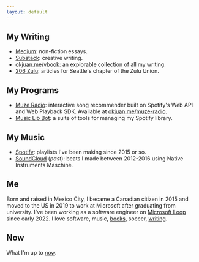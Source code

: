 ```yaml
---
layout: default
---
```


## My Writing
- [Medium](https://okjuan.medium.com/): non-fiction essays.
- [Substack](https://okjuan.substack.com/): creative writing.
- [okjuan.me/vbook](https://okjuan.github.io/vbook): an explorable collection of all my writing.
- [206 Zulu](https://www.206zulu.org/author/juan-carlos-gallegos/): articles for Seattle's chapter of the Zulu Union.

## My Programs
- [Muze Radio](https://github.com/okjuan/muze-radio): interactive song recommender built on Spotify's Web API and Web Playback SDK. Available at [okjuan.me/muze-radio](https://okjuan.me/muze-radio).
- [Music Lib Bot](https://github.com/okjuan/music-lib-bot): a suite of tools for managing my Spotify library.

## My Music
- [Spotify](https://open.spotify.com/user/jcgalleg): playlists I've been making since 2015 or so.
- [SoundCloud](https://soundcloud.com/baba-guano) (*past*): beats I made between 2012-2016 using Native Instruments Maschine.

## Me

Born and raised in Mexico City, I became a Canadian citizen in 2015 and moved to the US in 2019 to work at Microsoft after graduating from university.
I've been working as a software engineer on [Microsoft Loop](https://www.microsoft.com/en-us/microsoft-loop) since early 2022.
I love software, music, [books](https://okjuan.me/vbook/tags/books/), soccer, [writing](https://okjuan.me/vbook/tags/writing/).

## Now

What I'm up to [now](https://okjuan.me/vbook/now-nov-21-2023).
